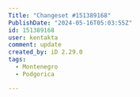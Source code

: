 ```yaml
---
Title: "Changeset #151389168"
PublishDate: "2024-05-16T05:03:55Z"
id: 151389168
user: kentakta
comment: update
created_by: iD 2.29.0
tags:
  - Montenegro
  - Podgorica

---
```

